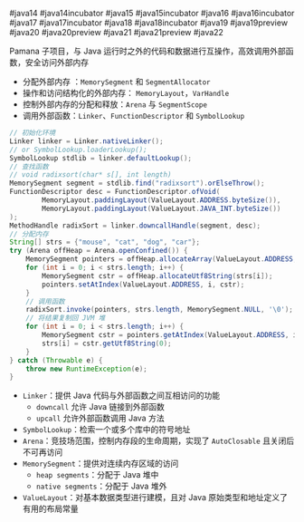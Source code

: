 #java14 #java14incubator #java15 #java15incubator #java16 #java16incubator #java17 #java17incubator #java18 #java18incubator #java19 #java19preview #java20 #java20preview #java21 #java21preview #java22

Pamana 子项目，与 Java 运行时之外的代码和数据进行互操作，高效调用外部函数，安全访问外部内存
* 分配外部内存 ：`MemorySegment` 和 `SegmentAllocator`
* 操作和访问结构化的外部内存： `MemoryLayout`，`VarHandle`
* 控制外部内存的分配和释放：`Arena` 与 `SegmentScope`
* 调用外部函数：`Linker`、`FunctionDescriptor` 和 `SymbolLookup`

```java
// 初始化环境
Linker linker = Linker.nativeLinker();
// or SymbolLookup.loaderLookup();
SymbolLookup stdlib = linker.defaultLookup();
// 查找函数
// void radixsort(char* s[], int length)
MemorySegment segment = stdlib.find("radixsort").orElseThrow();
FunctionDescriptor desc = FunctionDescriptor.ofVoid(  
        MemoryLayout.paddingLayout(ValueLayout.ADDRESS.byteSize()),  
        MemoryLayout.paddingLayout(ValueLayout.JAVA_INT.byteSize())  
);
MethodHandle radixSort = linker.downcallHandle(segment, desc);
// 分配内存
String[] strs = {"mouse", "cat", "dog", "car"};
try (Arena offHeap = Arena.openConfined()) {
    MemorySegment pointers = offHeap.allocateArray(ValueLayout.ADDRESS, strs.length);
    for (int i = 0; i < strs.length; i++) {
        MemorySegment cstr = offHeap.allocateUtf8String(strs[i]);
        pointers.setAtIndex(ValueLayout.ADDRESS, i, cstr);
    }
    // 调用函数
    radixSort.invoke(pointers, strs.length, MemorySegment.NULL, '\0');
    // 将结果复制回 JVM 堆
    for (int i = 0; i < strs.length; i++) {
        MemorySegment cstr = pointers.getAtIndex(ValueLayout.ADDRESS, i);
        strs[i] = cstr.getUtf8String(0);
    }
} catch (Throwable e) {
    throw new RuntimeException(e);
}
```

* `Linker`：提供 Java 代码与外部函数之间互相访问的功能
    * `downcall` 允许 Java 链接到外部函数
    * `upcall` 允许外部函数调用 Java 方法
* `SymbolLookup`：检索一个或多个库中的符号地址
* `Arena`：竞技场范围，控制内存段的生命周期，实现了 `AutoClosable` 且关闭后不可再访问
* `MemorySegment`：提供对连续内存区域的访问
    * `heap segments`：分配于 Java 堆中
    * `native segments`：分配于 Java 堆外
* `ValueLayout`：对基本数据类型进行建模，且对 Java 原始类型和地址定义了有用的布局常量
